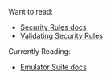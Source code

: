Want to read:

- [Security Rules docs](https://firebase.google.com/docs/rules)
- [Validating Security Rules](https://firebase.google.com/docs/rules/simulator)

Currently Reading:
- [Emulator Suite docs](https://firebase.google.com/docs/emulator-suite)
